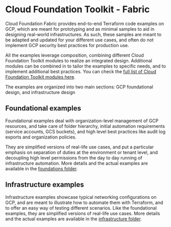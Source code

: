# Cloud Foundation Toolkit - Fabric

Cloud Foundation Fabric provides end-to-end Terraform code examples on GCP, which are meant for prototyping and as minimal samples to aid in designing real-world infrastructures. As such, these samples are meant to be adapted and updated for your different use cases, and often do not implement GCP security best practices for production use.

All the examples leverage composition, combining different Cloud Foundation Toolkit modules to realize an integrated design. Additional modules can be combined in to tailor the examples to specific needs, and to implement additional best practices. You can check the [full list of Cloud Foundation Toolkit modules here](https://github.com/terraform-google-modules).

The examples are organized into two main sections: GCP foundational design, and infrastructure design

## Foundational examples

Foundational examples deal with organization-level management of GCP resources, and take care of folder hierarchy, initial automation requirements (service accounts, GCS buckets), and high level best practices like audit log exports and organization policies.

They are simplified versions of real-life use cases, and put a particular emphasis on separation of duties at the environment or tenant level, and decoupling high level permissions from the day to day running of infrastructure automation. More details and the actual examples are available in the [foundations folder](foundations).

## Infrastructure examples

Infrastructure examples showcase typical networking configurations on GCP, and are meant to illustrate how to automate them with Terraform, and to offer an easy way of testing different scenarios. Like the foundational examples, they are simplified versions of real-life use cases. More details and the actual examples are available in the [infrastructure folder](infrastructure).
